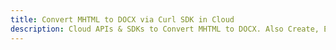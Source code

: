 ---title: Convert MHTML to DOCX via Curl SDK in Clouddescription: Cloud APIs & SDKs to Convert MHTML to DOCX. Also Create, Edit & Render Microsoft Word & OpenOffice documents in the Cloud.---